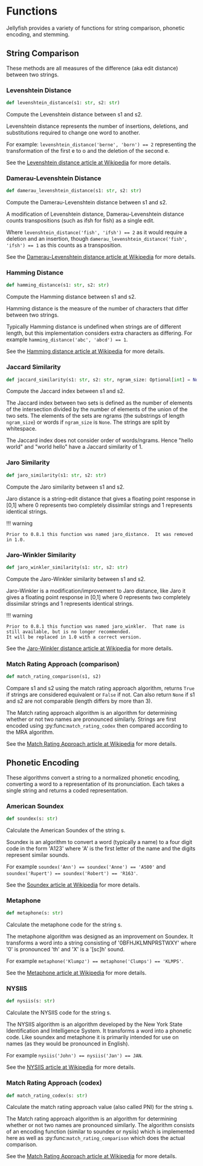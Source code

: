 # Functions

Jellyfish provides a variety of functions for string comparison, phonetic encoding, and stemming.

## String Comparison

These methods are all measures of the difference (aka edit distance) between two strings.

### Levenshtein Distance

``` python
def levenshtein_distance(s1: str, s2: str)
```

Compute the Levenshtein distance between s1 and s2.

Levenshtein distance represents the number of insertions, deletions, and substitutions required to change one word to another.

For example: ``levenshtein_distance('berne', 'born') == 2`` representing the transformation of the first e to o and the deletion of the second e.

See the [Levenshtein distance article at Wikipedia](http://en.wikipedia.org/wiki/Levenshtein_distance) for more details.

### Damerau-Levenshtein Distance

``` python
def damerau_levenshtein_distance(s1: str, s2: str)
```

Compute the Damerau-Levenshtein distance between s1 and s2.

A modification of Levenshtein distance, Damerau-Levenshtein distance counts transpositions (such as ifsh for fish) as a single edit.

Where ``levenshtein_distance('fish', 'ifsh') == 2`` as it would require a deletion and an insertion,
though ``damerau_levenshtein_distance('fish', 'ifsh') == 1`` as this counts as a transposition.

See the [Damerau-Levenshtein distance article at Wikipedia](http://en.wikipedia.org/wiki/Damerau-Levenshtein_distance) for more details.

### Hamming Distance

``` python
def hamming_distance(s1: str, s2: str)
```

Compute the Hamming distance between s1 and s2.

Hamming distance is the measure of the number of characters that differ between two strings.

Typically Hamming distance is undefined when strings are of different length, but this implementation
considers extra characters as differing.  For example ``hamming_distance('abc', 'abcd') == 1``.

See the [Hamming distance article at Wikipedia](http://en.wikipedia.org/wiki/Hamming_distance) for more details.

### Jaccard Similarity

``` python
def jaccard_similarity(s1: str, s2: str, ngram_size: Optional[int] = None) -> float
```

Compute the Jaccard index between s1 and s2.

The Jaccard index between two sets is defined as the number of elements of the intersection divided by the number of elements of the union of the two sets. The elements of the sets are ngrams (the substrings of length `ngram_size`) or words if `ngram_size` is `None`. The strings are split by whitespace.

The Jaccard index does not consider order of words/ngrams. Hence "hello world" and "world hello" have a Jaccard similarity of 1.

### Jaro Similarity

``` python
def jaro_similarity(s1: str, s2: str)
```

Compute the Jaro similarity between s1 and s2.

Jaro distance is a string-edit distance that gives a floating point response in [0,1] where 0 represents two completely dissimilar strings and 1 represents identical strings.

!!! warning

    Prior to 0.8.1 this function was named jaro_distance.  It was removed in 1.0.

### Jaro-Winkler Similarity

``` python
def jaro_winkler_similarity(s1: str, s2: str)
```

Compute the Jaro-Winkler similarity between s1 and s2.

Jaro-Winkler is a modification/improvement to Jaro distance, like Jaro it gives a floating point response in [0,1] where 0 represents two completely dissimilar strings and 1 represents identical strings.

!!! warning

    Prior to 0.8.1 this function was named jaro_winkler.  That name is still available, but is no longer recommended.
    It will be replaced in 1.0 with a correct version.

See the [Jaro-Winkler distance article at Wikipedia](http://en.wikipedia.org/wiki/Jaro-Winkler_distance) for more details.

### Match Rating Approach (comparison)

``` python
def match_rating_comparison(s1, s2)
```

Compare s1 and s2 using the match rating approach algorithm, returns ``True`` if strings are considered equivalent or ``False`` if not.  Can also return ``None`` if s1 and s2 are not comparable (length differs by more than 3).

The Match rating approach algorithm is an algorithm for determining whether or not two names are
pronounced similarly.  Strings are first encoded using :py:func:`match_rating_codex` then compared according to the MRA algorithm.

See the [Match Rating Approach article at Wikipedia](http://en.wikipedia.org/wiki/Match_rating_approach) for more details.

## Phonetic Encoding

These algorithms convert a string to a normalized phonetic encoding, converting a word to a representation of its pronunciation.  Each takes a single string and returns a coded representation.


### American Soundex

``` python
def soundex(s: str)
```

Calculate the American Soundex of the string s.

Soundex is an algorithm to convert a word (typically a name) to a four digit code in the form 
'A123' where 'A' is the first letter of the name and the digits represent similar sounds.

For example ``soundex('Ann') == soundex('Anne') == 'A500'`` and
``soundex('Rupert') == soundex('Robert') == 'R163'``.

See the [Soundex article at Wikipedia](http://en.wikipedia.org/wiki/Soundex) for more details.


### Metaphone

``` python
def metaphone(s: str)
```

Calculate the metaphone code for the string s.

The metaphone algorithm was designed as an improvement on Soundex.  It transforms a word into a
string consisting of '0BFHJKLMNPRSTWXY' where '0' is pronounced 'th' and 'X' is a '[sc]h' sound.

For example ``metaphone('Klumpz') == metaphone('Clumps') == 'KLMPS'``.

See the [Metaphone article at Wikipedia](http://en.wikipedia.org/wiki/Metaphone) for more details.


### NYSIIS

``` python
def nysiis(s: str)
```

Calculate the NYSIIS code for the string s.

The NYSIIS algorithm is an algorithm developed by the New York State Identification and Intelligence System.  It transforms a word into a phonetic code.  Like soundex and metaphone it is primarily intended for use on names (as they would be pronounced in English).

For example ``nysiis('John') == nysiis('Jan') == JAN``.

See the [NYSIIS article at Wikipedia](http://en.wikipedia.org/wiki/New_York_State_Identification_and_Intelligence_System) for more details.

### Match Rating Approach (codex)

``` python
def match_rating_codex(s: str)
```

Calculate the match rating approach value (also called PNI) for the string s.

The Match rating approach algorithm is an algorithm for determining whether or not two names are
pronounced similarly.  The algorithm consists of an encoding function (similar to soundex or nysiis)
which is implemented here as well as :py:func:`match_rating_comparison` which does the actual comparison.

See the [Match Rating Approach article at Wikipedia](http://en.wikipedia.org/wiki/Match_rating_approach) for more details.
